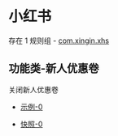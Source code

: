 # 小红书

存在 1 规则组 - [com.xingin.xhs](/src/apps/com.xingin.xhs.ts)

## 功能类-新人优惠卷

关闭新人优惠卷

- [示例-0](https://m.gkd.li/81805625/05110688-124f-44c0-b2f4-a46428c23d4f)

- [快照-0](https://i.gkd.li/i/14504075)
